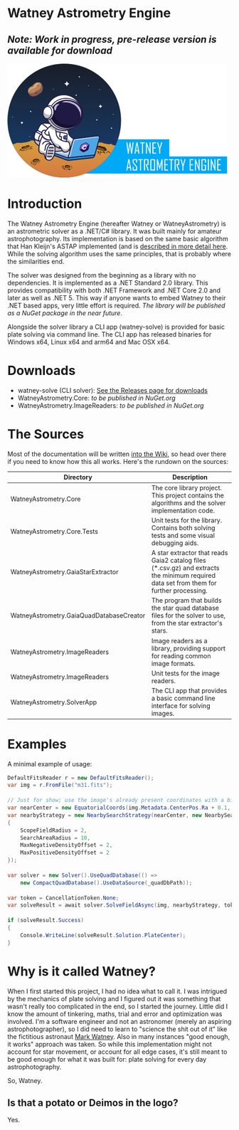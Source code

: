 # Watney Astrometry Engine

## ***Note: Work in progress, pre-release version is available for download***

![Logo](docs/images/logo-front.png)

# Introduction

The Watney Astrometry Engine (hereafter Watney or WatneyAstrometry) is an astrometric solver as a .NET/C# library. It was built mainly for amateur astrophotography. Its implementation is based on the same basic algorithm that Han Kleijn's ASTAP implemented (and is [described in more detail here](http://www.hnsky.org/astap_astrometric_solving.htm). While the solving algorithm uses the same principles, that is probably where the similarities end. 

The solver was designed from the beginning as a library with no dependencies. It is implemented as a .NET Standard 2.0 library. This provides compatibility with both .NET Framework and .NET Core 2.0 and later as well as .NET 5. This way if anyone wants to embed Watney to their .NET based apps, very little effort is required. _The library will be published as a NuGet package in the near future_.

Alongside the solver library a CLI app (watney-solve) is provided for basic plate solving via command line. The CLI app has released binaries for Windows x64, Linux x64 and arm64 and Mac OSX x64.

# Downloads

- watney-solve (CLI solver): [See the Releases page for downloads](https://github.com/Jusas/WatneyAstrometry/releases)
- WatneyAstrometry.Core: _to be published in NuGet.org_
- WatneyAstrometry.ImageReaders: _to be published in NuGet.org_

# The Sources

Most of the documentation will be written [into the Wiki](https://github.com/Jusas/WatneyAstrometry/wiki), so head over there if you need to know how this all works. Here's the rundown on the sources:

| Directory | Description |
|-----------|-------------|
| WatneyAstrometry.Core | The core library project. This project contains the algorithms and the solver implementation code. |
| WatneyAstrometry.Core.Tests | Unit tests for the library. Contains both solving tests and some visual debugging aids. |
| WatneyAstrometry.GaiaStarExtractor | A star extractor that reads Gaia2 catalog files (*.csv.gz) and extracts the minimum required data set from them for further processing. |
| WatneyAstrometry.GaiaQuadDatabaseCreator | The program that builds the star quad database files for the solver to use, from the star extractor's stars. |
| WatneyAstrometry.ImageReaders | Image readers as a library, providing support for reading common image formats. |
| WatneyAstrometry.ImageReaders | Unit tests for the image readers. |
| WatneyAstrometry.SolverApp | The CLI app that provides a basic command line interface for solving images. |

# Examples

A minimal example of usage:

```CS
DefaultFitsReader r = new DefaultFitsReader();
var img = r.FromFile("m31.fits");

// Just for show; use the image's already present coordinates with a bit of an offset.
var nearCenter = new EquatorialCoords(img.Metadata.CenterPos.Ra + 0.1, img.Metadata.CenterPos.Dec + 5);
var nearbyStrategy = new NearbySearchStrategy(nearCenter, new NearbySearchStrategy.Options()
{
    ScopeFieldRadius = 2,
    SearchAreaRadius = 10,
    MaxNegativeDensityOffset = 2,
    MaxPositiveDensityOffset = 2
});

var solver = new Solver().UseQuadDatabase(() =>
    new CompactQuadDatabase().UseDataSource(_quadDbPath));

var token = CancellationToken.None;
var solveResult = await solver.SolveFieldAsync(img, nearbyStrategy, token);

if (solveResult.Success)
{
    Console.WriteLine(solveResult.Solution.PlateCenter);
}
```


# Why is it called Watney?

When I first started this project, I had no idea what to call it. I was intrigued by the mechanics of plate solving and I figured out it was something that wasn't really too complicated in the end, so I started the journey. Little did I know the amount of tinkering, maths, trial and error and optimization was involved. I'm a software engineer and not an astronomer (merely an aspiring astrophotographer), so I did need to learn to "science the shit out of it" like the fictitious astronaut [Mark Watney](https://the-martian.fandom.com/wiki/Mark_Watney/Film). Also in many instances "good enough, it works" approach was taken. So while this implementation might not account for star movement, or account for all edge cases, it's still meant to be good enough for what it was built for: plate solving for every day astrophotography.

So, Watney. 

## Is that a potato or Deimos in the logo?

Yes.
